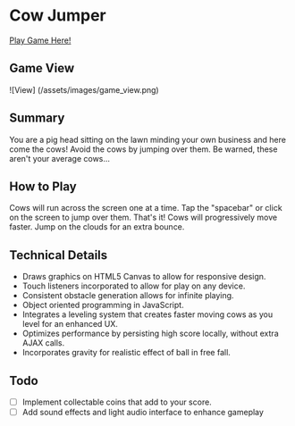 # Cow Jumper

[Play Game Here!](http://louisrobinson.io/Cow-Jumper/)

## Game View
![View] (/assets/images/game_view.png)

## Summary
You are a pig head sitting on the lawn minding your own business and here come the cows!
Avoid the cows by jumping over them.  Be warned, these aren't your average cows...

## How to Play
Cows will run across the screen one at a time.  Tap the "spacebar" or click on the screen to jump over them.
That's it!  Cows will progressively move faster.  Jump on the clouds for an extra bounce.

## Technical Details
- Draws graphics on HTML5 Canvas to allow for responsive design.
- Touch listeners incorporated to allow for play on any device.
- Consistent obstacle generation allows for infinite playing.
- Object oriented programming in JavaScript.
- Integrates a leveling system that creates faster moving cows as you level for an enhanced UX.
- Optimizes performance by persisting high score locally, without extra AJAX calls.
- Incorporates gravity for realistic effect of ball in free fall.

## Todo
  - [ ] Implement collectable coins that add to your score.
  - [ ] Add sound effects and light audio interface to enhance gameplay
